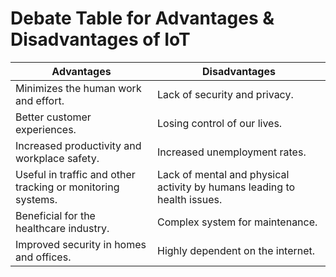 # Debate Table for Advantages & Disadvantages of IoT

| Advantages  | Disadvantages |
| ------------- | ------------- |
| Minimizes the human work and effort. | Lack of security and privacy. |
| Better customer experiences. | Losing control of our lives. |
| Increased productivity and workplace safety. | Increased unemployment rates. |
| Useful in traffic and other tracking or monitoring systems. | Lack of mental and physical activity by humans leading to health issues. |
| Beneficial for the healthcare industry. | Complex system for maintenance.  |
| Improved security in homes and offices. | Highly dependent on the internet. |

